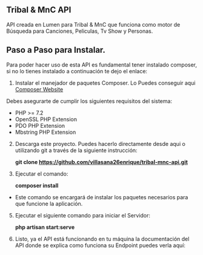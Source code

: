 ## Tribal & MnC API

API creada en Lumen para Tribal & MnC que funciona como motor de Búsqueda para Canciones, Peliculas, Tv Show y Personas. 

## Paso a Paso para Instalar.
Para poder hacer uso de esta API es fundamental tener instalado composer, si no lo tienes instalado a continuación te dejo el enlace:

1. Instalar el manejador de paquetes Composer. Lo Puedes conseguir aqui [Composer Website](https://getcomposer.org)

Debes asegurarte de cumplir los siguientes requisitos del sistema:

* PHP >= 7.2
* OpenSSL PHP Extension
* PDO PHP Extension
* Mbstring PHP Extension

2. Descarga este proyecto. Puedes hacerlo directamente desde aqui o utilizando git a través de la siguiente instrucción:

    **git clone https://github.com/villasana26enrique/tribal-mnc-api.git**

3. Ejecutar el comando: 

    **composer install**
    
 - Este comando se encargará de instalar los paquetes necesarios para que funcione la aplicación.

5. Ejecutar el siguiente comando para iniciar el Servidor:

    **php artisan start:serve**
    
6. Listo, ya el API está funcionando en tu máquina la documentación del API donde se explica como funciona su Endpoint puedes verla aquí:
